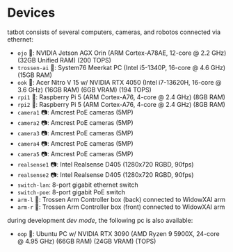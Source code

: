 # Devices

tatbot consists of several computers, cameras, and robotos connected via ethernet:

- `ojo` 🦎: NVIDIA Jetson AGX Orin (ARM Cortex-A78AE, 12-core @ 2.2 GHz) (32GB Unified RAM) (200 TOPS)
- `trossen-ai` 🦾: System76 Meerkat PC (Intel i5-1340P, 16-core @ 4.6 GHz) (15GB RAM)
- `ook` 🦧: Acer Nitro V 15 w/ NVIDIA RTX 4050 (Intel i7-13620H, 16-core @ 3.6 GHz) (16GB RAM) (6GB VRAM) (194 TOPS)
- `rpi1` 🍓: Raspberry Pi 5 (ARM Cortex-A76, 4-core @ 2.4 GHz) (8GB RAM)
- `rpi2` 🍇: Raspberry Pi 5 (ARM Cortex-A76, 4-core @ 2.4 GHz) (8GB RAM)
- `camera1` 📷: Amcrest PoE cameras (5MP)
- `camera2` 📷: Amcrest PoE cameras (5MP)
- `camera3` 📷: Amcrest PoE cameras (5MP)
- `camera4` 📷: Amcrest PoE cameras (5MP)
- `camera5` 📷: Amcrest PoE cameras (5MP)
- `realsense1` 📷: Intel Realsense D405 (1280x720 RGBD, 90fps)
- `realsense2` 📷: Intel Realsense D405 (1280x720 RGBD, 90fps)
- `switch-lan`: 8-port gigabit ethernet switch
- `switch-poe`: 8-port gigabit PoE switch
- `arm-l` 🦾: Trossen Arm Controller box (back) connected to WidowXAI arm
- `arm-r` 🦾: Trossen Arm Controller box (front) connected to WidowXAI arm

during development *dev mode*, the following pc is also available:

- `oop` 🦊: Ubuntu PC w/ NVIDIA RTX 3090 (AMD Ryzen 9 5900X, 24-core @ 4.95 GHz) (66GB RAM) (24GB VRAM) (TOPS) 